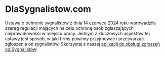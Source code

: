 # DlaSygnalistow.com
Ustawa o ochronie sygnalistów z dnia 14 czerwca 2024 roku wprowadziła szereg regulacji mających na celu ochronę osób zgłaszających nieprawidłowości w miejscu pracy.
Jednym z kluczowych aspektów tej ustawy jest sposób, w jaki firmy powinny przyjmować i przetwarzać zgłoszenia od sygnalistów.
Skorzystaj z naszej [aplikacji do obsługi zgłoszeń od Sygnalistów](https://dlasygnalistow.com)!
